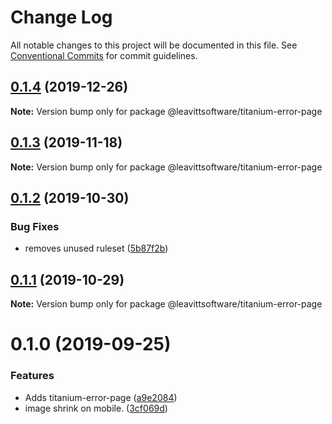 # Change Log

All notable changes to this project will be documented in this file.
See [Conventional Commits](https://conventionalcommits.org) for commit guidelines.

## [0.1.4](https://github.com/LeavittSoftware/titanium-elements/compare/@leavittsoftware/titanium-error-page@0.1.3...@leavittsoftware/titanium-error-page@0.1.4) (2019-12-26)

**Note:** Version bump only for package @leavittsoftware/titanium-error-page





## [0.1.3](https://github.com/LeavittSoftware/titanium-elements/compare/@leavittsoftware/titanium-error-page@0.1.2...@leavittsoftware/titanium-error-page@0.1.3) (2019-11-18)

**Note:** Version bump only for package @leavittsoftware/titanium-error-page





## [0.1.2](https://github.com/LeavittSoftware/titanium-elements/compare/@leavittsoftware/titanium-error-page@0.1.1...@leavittsoftware/titanium-error-page@0.1.2) (2019-10-30)


### Bug Fixes

* removes unused ruleset ([5b87f2b](https://github.com/LeavittSoftware/titanium-elements/commit/5b87f2b))





## [0.1.1](https://github.com/LeavittSoftware/titanium-elements/compare/@leavittsoftware/titanium-error-page@0.1.0...@leavittsoftware/titanium-error-page@0.1.1) (2019-10-29)

**Note:** Version bump only for package @leavittsoftware/titanium-error-page





# 0.1.0 (2019-09-25)


### Features

* Adds titanium-error-page ([a9e2084](https://github.com/LeavittSoftware/titanium-elements/commit/a9e2084))
* image shrink on mobile. ([3cf069d](https://github.com/LeavittSoftware/titanium-elements/commit/3cf069d))

